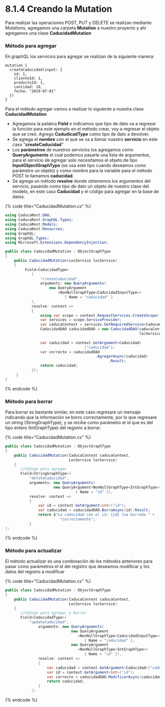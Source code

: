 # 8.1.4 Creando la Mutation

Para realizar las operaciones POST, PUT y DELETE se realizan mediante Mutations, agregamos una carpeta **Mutation** a nuestro proyecto y ahi agregamos una clase **CaducidadMutation**

### **Método para agregar**

En graphQL los servicios para agregar se realizan de la siguiente manera:

```text
mutation {
  createCaducidad(input: {
    id: 1,
    clienteId: 1,
    productoId: 1,
    cantidad: 10,
    fecha: "2019-07-01"
  })
}
```

Para el método agregar vamos a realizar lo siguiente a nuestra clase **CaducidadMutation**

* Agregamos la palabra **Field** e indicamos que tipo de dato va a regresar la función para este ejemplo en el método crear, voy a regresar el objeto que se creó. Agrego **CadudicadType** como tipo de dato a devolver.
* Se agrega el **nombre** con el que se va a llamar nuestro **servicio** en este caso "**createCaducidad**"
* Los **parámetros** de nuestros servicios los agregamos como **QueryArguments**  el cual podemos pasarle una lista de argumentos, para el servicio de agregar solo necesitamos el objeto de tipo **InputObjectGraphType** \(se usa este tipo cuando deseamos como parámetro un objeto\) y como nombre para la variable para el método POST le llamamos **caducidad**. 
* Se agrega un método **resolve** donde obtenemos los argumentos del servicio, pasando como tipo de dato un objeto de nuestro clase del modelo, en este caso **Caducidad** y el código para agregar en la base de datos.

{% code title="CaducidadMutation.cs" %}
```csharp
using CaducaRest.DAO;
using CaducaRest.GraphQL.Types;
using CaducaRest.Models;
using CaducaRest.Resources;
using GraphQL;
using GraphQL.Types;
using Microsoft.Extensions.DependencyInjection;

public class CaducidadMutation : ObjectGraphType
{
    public CaducidadMutation(LocService locService)
    {
         Field<CaducidadType>
            (
                "createCaducidad",
                arguments: new QueryArguments(
                    new QueryArgument
                        <NonNullGraphType<CaducidadInputType>> 
                           { Name = "caducidad" }
            ),
            resolve: context =>
            {
                using var scope = context.RequestServices.CreateScope();
                var services = scope.ServiceProvider;
                var caducaContext = services.GetRequiredService<CaducaContext>();
                CaducidadDAO caducidadDAO = new CaducidadDAO(caducaContext, 
                                                             locService);
                       
                var caducidad = context.GetArgument<Caducidad>
                                    ("caducidad");
                var correcto = caducidadDAO
                                         .AgregarAsync(caducidad)
                                               .Result;
                return caducidad;
            });
     }
}
```
{% endcode %}

### Método para borrar

Para borrar es bastante similar, en este caso regresare un mensaje indicando que la información se borro correctamente, por lo que regresare un string \(StringGraphType\), y se recibe como parámetro el id que es del tipo entero \(IntGraphType\) del registro a borrar. 

{% code title="CaducidadMutation.cs" %}
```csharp
public class CaducidadMutation : ObjectGraphType
{
    public CaducidadMutation(CaducaContext caducaContext, 
                             LocService locService)
    { 
       //Código para agregar
       Field<StringGraphType>(
           "deleteCaducidad",
           arguments: new QueryArguments(
                      new QueryArgument<NonNullGraphType<IntGraphType>> 
                                { Name = "id" }),
           resolve: context =>
           {
               var id = context.GetArgument<int>("id");
               var caducidad = caducidadDAO.BorraAsync(id).Result;
               return $"La caducidad con el id: {id} fue borrada " +
                         "correctamente";
           }
);
```
{% endcode %}

### Método para actualizar

El método actualizar es una combinación de los métodos anteriores para pasar como parámetros el id del registro que deseamos modificar y los datos del registro a modificar

{% code title="CaducidadMutation.cs" %}
```csharp
public class CaducidadMutation : ObjectGraphType
{
    public CaducidadMutation(CaducaContext caducaContext, 
                             LocService locService)
    { 
       //Código para agregar y borrar
       Field<CaducidadType>(
           "updateCaducidad",
               arguments: new QueryArguments(
                              new QueryArgument
                                 <NonNullGraphType<CaducidadInputType>>
                                    { Name = "caducidad" },
                              new QueryArgument
                                 <NonNullGraphType<IntGraphType>>
                                    { Name = "id" }),
               resolve: context =>
               {
                   var caducidad = context.GetArgument<Caducidad>("caducidad");
                   var id = context.GetArgument<int>("id");
                   var correcto = caducidadDAO.ModificarAsync(caducidad).Result;
                   return caducidad;
               }
            );
```
{% endcode %}

